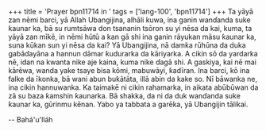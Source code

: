 +++
title = 'Prayer bpn11714 in '
tags = ['lang-100', 'bpn11714']
+++
Ta yāyā zan nēmi barci, yā Allah Ubangijina, alhāli kuwa, ina ganin wanɗanda suke ƙaunar ka, bā su rumtsāwa don tsananin tsōron su yi nēsa da kai, kuma, ta yāyā zan mīƙē, in nēmi hūtū a kan gā shi ina ganin rāyukan māsu ƙaunar ka, suna kūkan sun yi nēsa da kai?
Yā Ubangijina, nā damƙa rūhūna da duka gabāɗayāna a hannun dāmar ƙudurarka da kāriyarka. A cikin sō da yardarka nē, idan na kwanta nike aje kaina, kuma nike ɗagā shi.
A gaskiya, kai nē mai kārēwa, wanda yake tsaye bisa kōmi, mabuwāyi, ƙadīran. Ina barci, kō ina falke da īkonka, bā wani abun buƙātāta, illā abin da kake so. Nī bāwanka ne, ina cikin hannuwanka. Ka taimakē ni cikin rahamarka, in aikata abūbūwan da zā su baza ƙamshin ƙaunarka.
Bā shakka, da ni da duk wanɗanda suke ƙaunar ka, gūrinmu kēnan. Yabo ya tabbata a garēka, yā Ubangijin tālikai.

-- Bahá'u'lláh
